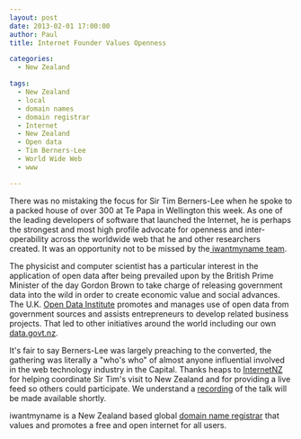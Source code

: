 ```yaml
---
layout: post
date: 2013-02-01 17:00:00
author: Paul
title: Internet Founder Values Openness

categories:
  - New Zealand

tags:
  - New Zealand
  - local
  - domain names
  - domain registrar
  - Internet
  - New Zealand
  - Open data
  - Tim Berners-Lee
  - World Wide Web
  - www

---
```


There was no mistaking the focus for Sir Tim Berners-Lee when he spoke to a packed house of over 300 at Te Papa in Wellington this week. As one of the leading developers of software that launched the Internet, he is perhaps the strongest and most high profile advocate for openness and inter-operability across the worldwide web that he and other researchers created. It was an opportunity not to be missed by the[ iwantmyname team](https://iwantmyname.co.nz/about).

The physicist and computer scientist has a particular interest in the application of open data after being prevailed upon by the British Prime Minister of the day Gordon Brown to take charge of releasing government data into the wild in order to create economic value and social advances. The U.K. [Open Data Institute](http://www.theodi.org/) promotes and manages use of open data from government sources and assists entrepreneurs to develop related business projects. That led to other initiatives around the world including our own [data.govt.nz](http://data.govt.nz/). 

It's fair to say Berners-Lee was largely preaching to the converted, the gathering was literally a "who's who" of almost anyone influential involved in the web technology industry in the Capital. Thanks heaps to [InternetNZ](https://internetnz.net.nz/) for helping coordinate Sir Tim's visit to New Zealand and for providing a live feed so others could participate. We understand a [recording](http://new.livestream.com/i-filmscience/tbl-internetnz) of the talk will be made available shortly.

iwantmyname is a New Zealand based global [domain name registrar](https://iwantmyname.co.nz/) that values and promotes a free and open internet for all users.
